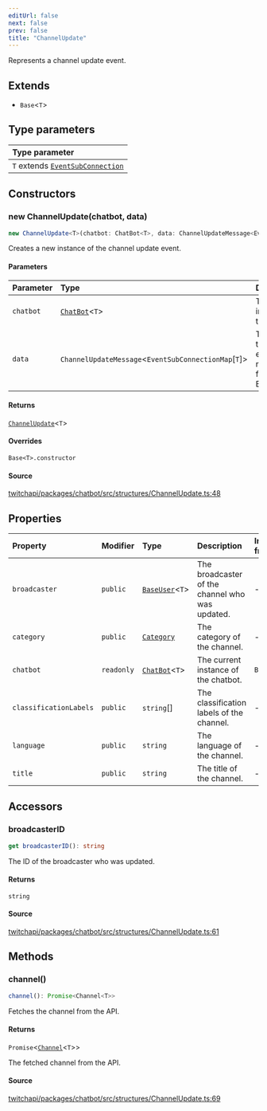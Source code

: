 ```yaml
---
editUrl: false
next: false
prev: false
title: "ChannelUpdate"
---
```


Represents a channel update event.

## Extends

- `Base`\<`T`\>

## Type parameters

| Type parameter |
| :------ |
| `T` extends [`EventSubConnection`](/api/chatbot/enumerations/eventsubconnection/) |

## Constructors

### new ChannelUpdate(chatbot, data)

```ts
new ChannelUpdate<T>(chatbot: ChatBot<T>, data: ChannelUpdateMessage<EventSubConnectionMap[T]>): ChannelUpdate<T>
```

Creates a new instance of the channel update event.

#### Parameters

| Parameter | Type | Description |
| :------ | :------ | :------ |
| `chatbot` | [`ChatBot`](/api/chatbot/classes/chatbot/)\<`T`\> | The current instance of the chatbot. |
| `data` | `ChannelUpdateMessage`\<`EventSubConnectionMap`\[`T`\]\> | The data of the update event returned from the EventSub. |

#### Returns

[`ChannelUpdate`](/api/chatbot/classes/channelupdate/)\<`T`\>

#### Overrides

`Base<T>.constructor`

#### Source

[twitchapi/packages/chatbot/src/structures/ChannelUpdate.ts:48](https://github.com/pablornc/twitchapi//blob/3baa008ac8be1133cbb9253985d5d4cd48b4e780/packages/chatbot/src/structures/ChannelUpdate.ts#L48)

## Properties

| Property | Modifier | Type | Description | Inherited from |
| :------ | :------ | :------ | :------ | :------ |
| `broadcaster` | `public` | [`BaseUser`](/api/chatbot/classes/baseuser/)\<`T`\> | The broadcaster of the channel who was updated. | - |
| `category` | `public` | [`Category`](/api/chatbot/interfaces/category/) | The category of the channel. | - |
| `chatbot` | `readonly` | [`ChatBot`](/api/chatbot/classes/chatbot/)\<`T`\> | The current instance of the chatbot. | `Base.chatbot` |
| `classificationLabels` | `public` | `string`[] | The classification labels of the channel. | - |
| `language` | `public` | `string` | The language of the channel. | - |
| `title` | `public` | `string` | The title of the channel. | - |

## Accessors

### broadcasterID

```ts
get broadcasterID(): string
```

The ID of the broadcaster who was updated.

#### Returns

`string`

#### Source

[twitchapi/packages/chatbot/src/structures/ChannelUpdate.ts:61](https://github.com/pablornc/twitchapi//blob/3baa008ac8be1133cbb9253985d5d4cd48b4e780/packages/chatbot/src/structures/ChannelUpdate.ts#L61)

## Methods

### channel()

```ts
channel(): Promise<Channel<T>>
```

Fetches the channel from the API.

#### Returns

`Promise`\<[`Channel`](/api/chatbot/classes/channel/)\<`T`\>\>

The fetched channel from the API.

#### Source

[twitchapi/packages/chatbot/src/structures/ChannelUpdate.ts:69](https://github.com/pablornc/twitchapi//blob/3baa008ac8be1133cbb9253985d5d4cd48b4e780/packages/chatbot/src/structures/ChannelUpdate.ts#L69)
